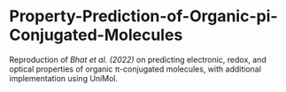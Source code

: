 # Property-Prediction-of-Organic-pi-Conjugated-Molecules
Reproduction of *Bhat et al. (2022)* on predicting electronic, redox, and optical properties of organic π-conjugated molecules, with additional implementation using UniMol.
